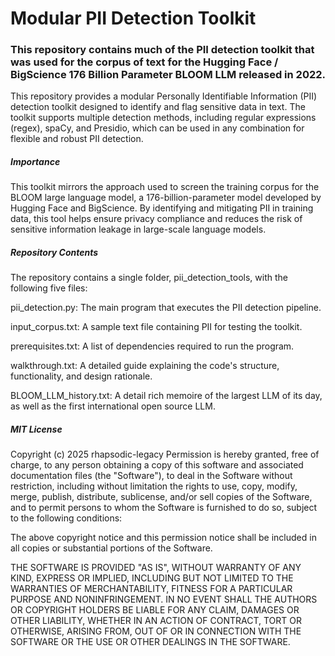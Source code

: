 # Modular PII Detection Toolkit

### This repository contains much of the PII detection toolkit that was used for the corpus of text for the Hugging Face / BigScience 176 Billion Parameter BLOOM LLM released in 2022.

This repository provides a modular Personally Identifiable Information (PII) detection toolkit designed to identify and flag sensitive data in text. The toolkit supports multiple detection methods, including regular expressions (regex), spaCy, and Presidio, which can be used in any combination for flexible and robust PII detection.
 
##### Importance
This toolkit mirrors the approach used to screen the training corpus for the BLOOM large language model, a 176-billion-parameter model developed by Hugging Face and BigScience. By identifying and mitigating PII in training data, this tool helps ensure privacy compliance and reduces the risk of sensitive information leakage in large-scale language models.  
   
##### Repository Contents   
The repository contains a single folder, pii_detection_tools, with the following five files:         
       
pii_detection.py: The main program that executes the PII detection pipeline.       
      
input_corpus.txt: A sample text file containing PII for testing the toolkit.   
       
prerequisites.txt: A list of dependencies required to run the program.            
 
walkthrough.txt: A detailed guide explaining the code's structure, functionality, and design rationale.   
  
BLOOM_LLM_history.txt: A detail rich memoire of the largest LLM of its day, as well as the first international open source LLM. 
 

##### MIT License
Copyright (c) 2025 rhapsodic-legacy
Permission is hereby granted, free of charge, to any person obtaining a copy of this software and associated documentation files (the "Software"), to deal in the Software without restriction, including without limitation the rights to use, copy, modify, merge, publish, distribute, sublicense, and/or sell copies of the Software, and to permit persons to whom the Software is furnished to do so, subject to the following conditions:

The above copyright notice and this permission notice shall be included in all copies or substantial portions of the Software.

THE SOFTWARE IS PROVIDED "AS IS", WITHOUT WARRANTY OF ANY KIND, EXPRESS OR IMPLIED, INCLUDING BUT NOT LIMITED TO THE WARRANTIES OF MERCHANTABILITY, FITNESS FOR A PARTICULAR PURPOSE AND NONINFRINGEMENT. IN NO EVENT SHALL THE AUTHORS OR COPYRIGHT HOLDERS BE LIABLE FOR ANY CLAIM, DAMAGES OR OTHER LIABILITY, WHETHER IN AN ACTION OF CONTRACT, TORT OR OTHERWISE, ARISING FROM, OUT OF OR IN CONNECTION WITH THE SOFTWARE OR THE USE OR OTHER DEALINGS IN THE SOFTWARE.
